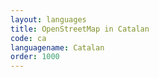 ```yaml
---
layout: languages
title: OpenStreetMap in Catalan
code: ca
languagename: Catalan
order: 1000
---
```

